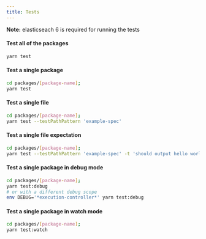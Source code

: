 ```yaml
---
title: Tests
---
```


**Note:** elasticseach 6 is required for running the tests

#### Test all of the packages

```sh
yarn test
```

#### Test a single package

```sh
cd packages/[package-name];
yarn test
```

#### Test a single file

```sh
cd packages/[package-name];
yarn test --testPathPattern 'example-spec'
```

#### Test a single file expectation

```sh
cd packages/[package-name];
yarn test --testPathPattern 'example-spec' -t 'should output hello world'
```

#### Test a single package in debug mode

```sh
cd packages/[package-name];
yarn test:debug
# or with a different debug scope
env DEBUG='*execution-controller*' yarn test:debug
```

#### Test a single package in watch mode

```sh
cd packages/[package-name];
yarn test:watch
```
